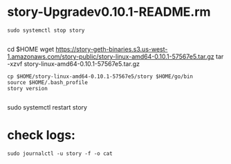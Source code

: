# story-Upgradev0.10.1-README.rm

```
sudo systemctl stop story


```
cd $HOME wget
https://story-geth-binaries.s3.us-west-1.amazonaws.com/story-public/story-linux-amd64-0.10.1-57567e5.tar.gz
tar -xzvf story-linux-amd64-0.10.1-57567e5.tar.gz


```
cp $HOME/story-linux-amd64-0.10.1-57567e5/story $HOME/go/bin
source $HOME/.bash_profile
story version


```
sudo systemctl restart story

# check logs:

```
sudo journalctl -u story -f -o cat


